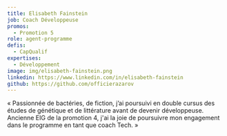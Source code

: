 ```yaml
---
title: Elisabeth Fainstein
job: Coach Développeuse
promos:
  - Promotion 5
role: agent-programme
defis:
  - CapQualif
expertises:
  - Développement
image: img/elisabeth-fainstein.png
linkedin: https://www.linkedin.com/in/elisabeth-fainstein
github: https://github.com/officierazarov
---
```

« Passionnée de bactéries, de fiction, j’ai poursuivi en double cursus des études de génétique et de littérature avant de devenir développeuse. Ancienne EIG de la promotion 4, j'ai la joie de poursuivre mon engagement dans le programme en tant que coach Tech. »